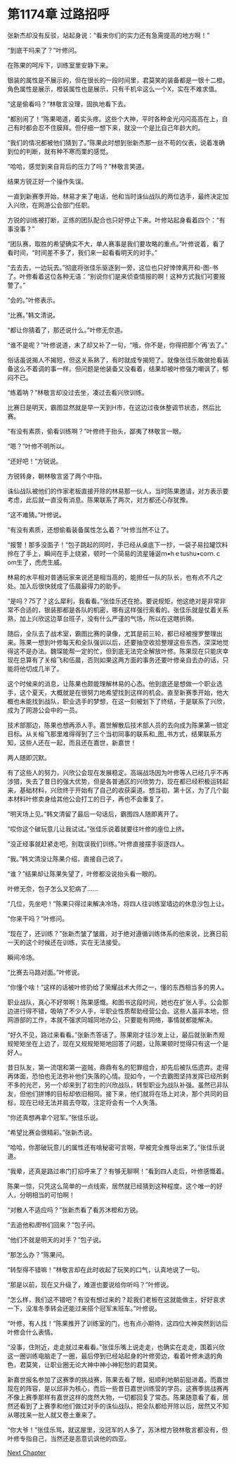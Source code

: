 # 第1174章 过路招呼

张新杰却没有反驳，站起身说：“看来你们的实力还有急需提高的地方啊！”

“到底干吗来了？”叶修问。

在陈果的呵斥下，训练室里安静下来。

银装的属性是不展示的，但在很长的一段时间里，君莫笑的装备都是一银十二橙。角色属性是展示，橙装属性也是展示，只有千机伞这么一个X，实在不难求值。

“这是偷看吗？”林敬言没理，固执地看下去。

“都别闹了！”陈果喝道，着实头疼。这些个大神，平时各种金光闪闪高高在上，自己有时都会忍不住膜拜。但仔细一想下来，就没一个是比自己年龄大的。

“我们的情况都被他们猜到了。”陈果此时想到张新杰那一丝不苟的仪表，说着准确到位的判断，就有种不寒而栗的感觉。

“哈哈，感觉到来自背后的压力了吗？”林敬言笑道。

结果方锐正好一个操作失误。

一直到新赛季开始，林易才来了电话，他和当时诛仙战队的两位选手，最终决定加入兴欣，在网游公会部门任职。

方锐的训练被打断，正练的团队配合也只好停止下来。叶修站起身看着四个：“有事没事？”

“团队赛，取胜的希望确实不大，单人赛事是我们要攻略的重点。”叶修说着，看了看时间，“时间差不多了，我们来一起看看明天的对手。”

“去去去，一边玩去。”彻底将张佳乐驱逐到一旁，这位也只好悻悻离开和-图-书了。叶修看着这位各种无语：“别说你们是来侦查情报的啊！这种方式我们可要报警了。”

“会的。”叶修表示。

“比赛。”韩文清说。

“都让你猜着了，那还说什么。”叶修无奈道。

“谁不是呢？”叶修说道，末了却又补了一句，“哦，你不是，你得把那个‘再’去了。”

俗话虽说揭人不揭短，但这关系熟了，有时就成专揭短了。就像张佳乐敢做抢看装备这么不着调的事一样。但问题是他装备又没看着，结果却被叶修强力嘲讽了，郁闷不已。

“练着呐？”林敬言却没过去坐，凑过去看兴欣训练。

比赛日是明天，霸图显然就是早一天到H市，在这边过夜休整调节状态，然后比赛。

“有没有素质，偷看训练啊？”叶修终于抬头，鄙夷了林敬言一眼。

“嗯？”叶修不明所以。

“还好吧！”方锐说。

方锐转身，朝林敬言竖了两个中指。

诛仙战队被他们的作家老板直接开除的林易那一伙人，当时陈果邀请，对方表示要考虑，此后就一直没有消息。陈果联系了两次，对方都还心存犹豫。

“这不难猜。”叶修说。

“有没有素质，还想偷看装备属性怎么着？”叶修当然不让了。

“报警！那多没面子！”包子跳起的同时，手已经从桌底下一抄，一袋子易拉罐饮料拎在了手上，瞬间在手上绕紧，顿时一个简易的流星锤诞ｍ•hｅtushu•coｍ.ｃom生了，虎虎生威。

林易的水平相对普通玩家来说还是相当高的，能担任一队的队长，也有点不凡之处。加入后很快就成了伍晨最得力的助手。

“是吗？75了？这么犀利，我看看。”张佳乐还在抢。要说规矩，他这绝对是非常非常不合适的，银装那都是各队的机密，哪有这样强行索看的。张佳乐就是仗着关系熟，加上兴欣这边草台班子，没有什么严谨的气场，所以在这瞎折腾。

随后，全队去了战术室，霸图比赛的录像，尤其是前三轮，都已经被搜罗整理出来。陈果一想到叶修每天和全队强训以后，还要抽空收拾整理这些东西，深深地觉得这不是办法。魏琛能帮一定的忙，但到底无法完全解放叶修。陈果现在只能庆幸现在总算有了关榕飞和伍晨，否则如果这两方面的事务还要叶修亲自去办的话，只能将他切成几半了。

这个时候来的消息，让陈果也颇能理解林易的心态。他到底还是想做一个职业选手，这个夏天，大概就是在很努力地希望找到这样的机会。直至新赛季开始，他大概也未能找到战队，职业选手的梦想，在这一刻被划下了终结，于是联系了兴欣，成为了网游公会中的一员。

技术部那边，陈果也想再添人手。嘉世解散后技术部人员的去向成为陈果第一锁定目标。从关榕飞那里难得得到了三个当初同事的联系和_图_书方式，结果联系方知，这些人还在一起，而且还在嘉世，新嘉世！

两人随即沉默。

有了这些人的努力，兴欣公会现在发展稳定。高端战场因为叶修等人已经几乎不再涉猎，失去了昔日的强大优势，但是各普通区的兴欣势力，现在都已经积极运转起来，基础材料，兴欣终于开始有了自己的收获渠道。想当初，第十区，为了几个副本材料叶修卖身给其他公会打工的日子，再也不会重复了。

“明天场上见。”韩文清留了最后一句话后，霸图四人随即离开了。

“哎你这个破玩意儿让我试试。”张佳乐说着就要往叶修的座位上挤。

“没正经事就赶紧走吧，别耽误我们训练。”叶修直接摆手驱逐四人。

“我。”韩文清没让陈果介绍，直接自己说了。

“谁？”结果却让陈果失望了，叶修都没说抬头看一眼的。

叶修无奈，包子怎么又犯病了……

“几位，先坐吧！”陈果只得过来解决冷场，将四人往训练室墙边的休息沙包上让。

“你来干吗？”叶修问。

“现在了，还训练？”张新杰皱了皱眉，对于绝对遵循训练体系的他来说，比赛日前一天的这个时候还在训练，实在无法接受。

瞬间冷场。

“比赛去马路对面。”叶修说。

“你懂个啥！”这样的话被叶修扔给了荣耀战术大师之一，懂的东西相当多的男人。

职业战队，真心不好带啊！陈果感慨。和图书这段时间，她也在扩张人手。公会那边进行得不错，吸呐了不少人手，半职业性质帮助经营公会。这些人虽非本地，但网游部的工作，本就不强求同城同地办公，只要能有网络，事情就都能解决。

“好久不见，路过来看看。”张新杰答话了。陈果刚才往沙发上让，最后就张新杰规规矩矩坐在上边了，现在又规规矩矩地回答了问题，让陈果顿时觉得只有这一个是好人。

昔日队友，第一流氓和第一盗贼，鼎鼎有名的犯罪组合，却先后被队伍遗弃。走得再体面，恐怕也无法弥补他们失落的心情。现如今，一个去霸图坚持发挥已经所剩不多的光芒，另一个却来到了初生的兴欣战队，转型职业为战队补强。虽然已非队友，但他们拼博的目标却依旧相同。接下来，他们就将在场上对决，那个共同的目标，现在已经无法并肩去夺取，注定将会有一个人失落。

“你还真想再拿个冠军。”张佳乐说。

“希望比赛会很精彩。”张新杰说。

“哈哈，你那破玩意儿的属性还有啥秘密可言啊，早被完全推导出来了。”张佳乐说道。

“我晕，还真是路过串门打招呼来了？有够无聊啊！”看到四人走后，叶修感慨着。

陈果一惊，只凭这么简单的一点线索，居然就已经猜到这种程度。这个唯一的好人，分明相当的可怕啊！

“对散人不适应吗？”张新杰看了看苏沐橙和方锐。

“去追他和*图*书们回来？”包子问。

“他们不就是明天的对手？”包子说。

“那怎么办？”陈果问。

“转型得不错嘛！”林敬言却在此时收起了玩笑的口气，认真地说了一句。

“那是以前，现在又升级了，难道也要说给你听吗？”叶修说。

“怎么样，我们这不错吧？有没有想过来的？趁我们老板在这就能做主，好好哀求一下，没准冬季转会还能过来搭个冠军末班车。”叶修说。

“叶修，有人找！”陈果推开了训练室的门，也有点小期待，这四位大神突然到访后叶修会什么表情。

“没事，住附近，走走就过来看看。”张佳乐嘴上说走走，也确实在走走，围着兴欣这一圈训练电脑走了一圈，最后停到已经站起身的叶修旁边，看着叶修未退的角色，君莫笑，让职业圈无论大神中神小神犯愁的君莫笑。

新嘉世报名参加了这赛季的挑战赛，陈果去看了眼，挺顺利地朝前挺进着。而嘉世现在的阵容，是以邱非为核心，而后一些昔日嘉世训练营的学员。这赛季挑战赛再不像上赛季那样有嘉世这样的庞然大物，一切都回复了常态。陈果随意看了看，居然还看到了上赛季和他们做过对手的诛仙战队，把全队都给开除以后，居然又不知从哪找来一批人就又卷土重来了。

“你大爷！”张佳乐骂，就这屋里，没冠军的人多了，苏沐橙方锐林敬言都没有，但叶修专指自己，当然还是恶意讥讽他的四亚。



[Next Chapter](%E7%AC%AC1175%E7%AB%A0%20%E9%9C%B8%E5%9B%BE%E7%B2%89%E4%B8%9D%E5%9B%A2.md)